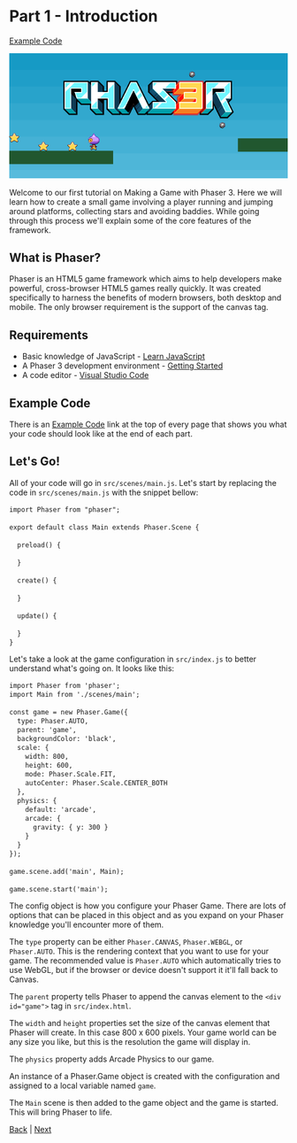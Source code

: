 # Part 1 - Introduction

[Example Code](example-code/part-1.js)

![](images/tutorial_header.png)

Welcome to our first tutorial on Making a Game with Phaser 3. Here we will learn how to create a small game involving a player running and jumping around platforms, collecting stars and avoiding baddies. While going through this process we'll explain some of the core features of the framework.

## What is Phaser?
Phaser is an HTML5 game framework which aims to help developers make powerful, cross-browser HTML5 games really quickly. It was created specifically to harness the benefits of modern browsers, both desktop and mobile. The only browser requirement is the support of the canvas tag.

## Requirements
- Basic knowledge of JavaScript - [Learn JavaScript](https://www.sololearn.com/learning/1024)
- A Phaser 3 development environment - [Getting Started](../README.md#getting-started)
- A code editor - [Visual Studio Code](https://code.visualstudio.com/)

## Example Code
There is an [Example Code](example-code/part-1.js) link at the top of every page that shows you what your code should look like at the end of each part.

## Let's Go!
All of your code will go in `src/scenes/main.js`. Let's start by replacing the code in `src/scenes/main.js` with the snippet bellow:

```
import Phaser from "phaser";

export default class Main extends Phaser.Scene {

  preload() {

  }

  create() {

  }

  update() {

  }
}
```

Let's take a look at the game configuration in `src/index.js` to better understand what's going on. It looks like this:

```
import Phaser from 'phaser';
import Main from './scenes/main';

const game = new Phaser.Game({
  type: Phaser.AUTO,
  parent: 'game',
  backgroundColor: 'black',
  scale: {
    width: 800,
    height: 600,
    mode: Phaser.Scale.FIT,
    autoCenter: Phaser.Scale.CENTER_BOTH
  },
  physics: {
    default: 'arcade',
    arcade: {
      gravity: { y: 300 }
    }
  }
});

game.scene.add('main', Main);

game.scene.start('main');
```

The config object is how you configure your Phaser Game. There are lots of options that can be placed in this object and as you expand on your Phaser knowledge you'll encounter more of them.

The `type` property can be either `Phaser.CANVAS`, `Phaser.WEBGL`, or `Phaser.AUTO`. This is the rendering context that you want to use for your game. The recommended value is `Phaser.AUTO` which automatically tries to use WebGL, but if the browser or device doesn't support it it'll fall back to Canvas.

The `parent` property tells Phaser to append the canvas element to the `<div id="game">` tag in `src/index.html`.

The `width` and `height` properties set the size of the canvas element that Phaser will create. In this case 800 x 600 pixels. Your game world can be any size you like, but this is the resolution the game will display in.

The `physics` property adds Arcade Physics to our game.

An instance of a Phaser.Game object is created with the configuration and assigned to a local variable named `game`.

The `Main` scene is then added to the game object and the game is started. This will bring Phaser to life.

[Back](index.md) | [Next](part-2.md)
```